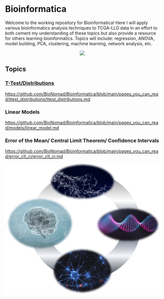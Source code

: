 
# Bioinformatica

Welcome to the working repository for Bioinformatica! Here I will apply various bioinformatics analysis techniques to TCGA-LLG data in an effort to both cement my understanding of these topics but also provide a resource for others learning bioinformatics. Topics will include: regression, ANOVA, model building, PCA, clustering, machine learning, network analysis, etc.

<p align="center">
    <img src="https://github.com/BioNomad/Bioinforpedia/blob/main/images/info_graphic.PNG">
</p>

## Topics

### [T-Test/Distributions][1]

https://github.com/BioNomad/Bioinformatica/blob/main/pages_you_can_read/ttest_distributions/ttest_distributions.md

### Linear Models

https://github.com/BioNomad/Bioinformatica/blob/main/pages_you_can_read/models/linear_model.md

### Error of the Mean/ Central Limit Theorem/ Confidence Intervals

https://github.com/BioNomad/Bioinformatica/blob/main/pages_you_can_read/error_clt_ci/error_clt_ci.md

[1]: https://github.com/BioNomad/Bioinformatica/blob/main/pages_you_can_read/ttest_distributions/ttest_distributions.md

![Logo](/images/info_graphic.png)
